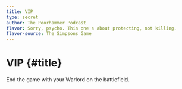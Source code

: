 ```yaml
---
title: VIP
type: secret
author: The Poorhammer Podcast
flavor: Sorry, psycho. This one's about protecting, not killing.
flavor-source: The Simpsons Game
---
```


# VIP {#title}

End the game with your Warlord on the battlefield.
